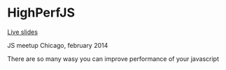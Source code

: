 HighPerfJS
==========

[Live slides](http://khan4019.github.io/HighPerfJS/#/)

JS meetup Chicago, february 2014

There are so many wasy you can improve performance of your javascript

